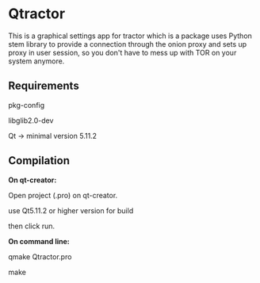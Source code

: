 # Qtractor

This is a graphical settings app for tractor which is a package uses Python stem library to provide a connection through the onion proxy and sets up proxy in user session, so you don't have to mess up with TOR on your system anymore.

## Requirements

pkg-config

libglib2.0-dev

Qt -> minimal version 5.11.2

## Compilation

**On qt-creator:**

Open project (.pro) on qt-creator.

use Qt5.11.2 or higher version for build

then click run.

**On command line:**

qmake Qtractor.pro

make
